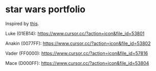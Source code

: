 # star wars portfolio

Inspired by [this](https://brittanychiang.com).

Luke (01EB14): https://www.cursor.cc/?action=icon&file_id=53801

Anakin (0077FF): https://www.cursor.cc/?action=icon&file_id=53802

Vader (FF0000): https://www.cursor.cc/?action=icon&file_id=57816

Mace (D000FF): https://www.cursor.cc/?action=icon&file_id=53804
